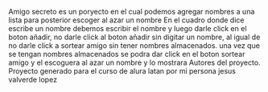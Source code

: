 Amigo secreto es un poryecto en el cual podemos agregar nombres a una lista para posterior escoger al azar un nombre
En el cuadro donde dice escribe un nombre debemos escribir el nombre y luego darle click en el boton añadir, no darle click al boton añadir sin digitar un nombre, al igual de no darle click
a sortear amigo sin tener nombres almacenados.
una vez que se tengan nombres almacenados se podra dar click en el boton sortear amigo y el escoguera al azar un nombre y lo mostrara
Autores del proyecto.
Proyecto generado para el curso de alura latan por mi persona jesus valverde lopez
